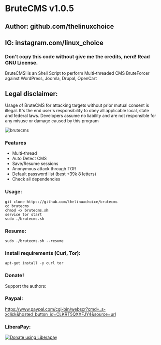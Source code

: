 # BruteCMS v1.0.5
## Author: github.com/thelinuxchoice
## IG: instagram.com/linux_choice
### Don't copy this code without give me the credits, nerd! Read GNU License. 
BruteCMSl is an Shell Script to perform Multi-threaded CMS BruteForcer against WordPress, Joomla, Drupal, OpenCart

## Legal disclaimer:
Usage of BruteCMS for attacking targets without prior mutual consent is illegal. It's the end user's responsibility to obey all applicable local, state and federal laws. Developers assume no liability and are not responsible for any misuse or damage caused by this program 

![brutecms](https://user-images.githubusercontent.com/34893261/41383531-a28027ba-6f47-11e8-861f-ca599410c75d.png)

### Features

- Multi-thread
- Auto Detect CMS
- Save/Resume sessions
- Anonymous attack through TOR
- Default password list (best +39k 8 letters)
- Check all dependencies

### Usage:
```
git clone https://github.com/thelinuxchoice/brutecms
cd brutecms
chmod +x brutecms.sh
service tor start
sudo ./brutecms.sh
```

### Resume:
```
sudo ./brutecms.sh --resume
```

### Install requirements (Curl, Tor):

```
apt-get install -y curl tor
```

### Donate!
Support the authors:
### Paypal:
https://www.paypal.com/cgi-bin/webscr?cmd=_s-xclick&hosted_button_id=CLKRT5QXXFJY4&source=url
### LiberaPay:
<noscript><a href="https://liberapay.com/thelinuxchoice/donate"><img alt="Donate using Liberapay" src="https://liberapay.com/assets/widgets/donate.svg"></a></noscript>
